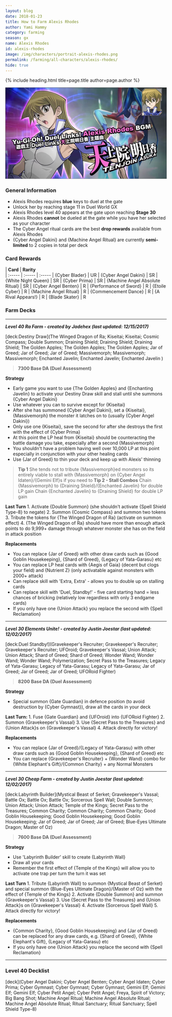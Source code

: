 ```yaml
---
layout: blog
date: 2018-01-23
title: How to Farm Alexis Rhodes
author: Yami Hammy
category: farming
season: gx
name: Alexis Rhodes
id: alexis-rhodes
image: /img/characters/portrait-alexis-rhodes.png
permalink: /farming/all-characters/alexis-rhodes/
hide: true
---
```


{% include heading.html title=page.title author=page.author %}

![Alexis Rhodes](/img/content/events/alexis.jpg)

### General Information
* Alexis Rhodes requires **blue** keys to duel at the gate
* Unlock her by reaching stage 11 in Duel World GX
* Alexis Rhodes level 40 appears at the gate upon reaching **Stage 30**
* Alexis Rhodes **cannot** be dueled at the gate while you have her selected as your character
* The Cyber Angel ritual cards are the best **drop rewards** available from Alexis Rhodes
* {Cyber Angel Dakini} and {Machine Angel Ritual} are currently **semi-limited** to 2 copies in total per deck
 
### Card Rewards

| **Card** |  **Rarity**  
| :----- | :----- | :----- 
| {Cyber Blader} | UR
| {Cyber Angel Dakini} | SR
| {White Night Queen} | SR
| {Cyber Prima} | SR
| {Machine Angel Absolute Ritual} | SR
| {Cyber Angel Benten} | R
| {Performance of Sword} | R
| {Etoile Cyber} | R
| {Machine Angel Ritual} | R
| {Commencement Dance} | R
| {A Rival Appears!} | R
| {Blade Skater} | R

### Farm Decks
---
***Level 40 Ra Farm - created by Jadehex (last updated: 12/15/2017)***

[deck:Destiny Draw](The Winged Dragon of Ra; Kiseitai; Kiseitai; Cosmic Compass; Double Summon; Draining Shield; Draining Shield; Draining Shield; The Golden Apples; The Golden Apples; The Golden Apples; Jar of Greed; Jar of Greed; Jar of Greed; Massivemorph; Massivemorph; Massivemorph; Enchanted Javelin; Enchanted Javelin; Enchanted Javelin )

> **7300 Base DA (Duel Assessment)**

**Strategy**
* Early game you want to use {The Golden Apples} and {Enchanting Javelin} to activate your Destiny Draw skill and stall until she summons {Cyber Angel Dakini}
* Use whatever you can to survive except for {Kiseitai}
* After she has summoned {Cyber Angel Dakini}, set a {Kiseitai}, {Massivemorph} the monster it latches on to (usually {Cyber Angel Dakini})
* Only use one {Kiseitai}, save the second for after she destroys the first with the effect of {Cyber Prima}
* At this point the LP heal from {Kiseitai} should be counteracting the battle  damage you take, especially after a second {Massivemorph}
* You shouldn't have a problem having well over 10,000 LP at this point especially in conjunction with your other healing cards
* Use {Jar of Greed} to thin your deck and keep up with Alexis' thinning

> **Tip 1** 
She tends not to tribute {Massivemorph}ed monsters so its entirely viable to stall with {Massivemorph} on {Cyber Angel Idaten}/{Gemini Elf}s if you need to
**Tip 2 - Stall Combos** 
Chain {Massivemorph} to {Draining Shield}/{Enchanted Javelin} for double LP gain
Chain {Enchanted Javelin} to {Draining Shield} for double LP gain

**Last Turn** 
		1. Activate {Double Summon} (she shouldn't activate {Spell Shield Type-8} to negate)
		2. Summon {Cosmic Compass} and summon two tokens
		3. Tribute the tokens for {The Winged Dragon of Ra} (activate on summon effect)
		4. {The Winged Dragon of Ra} should have more than enough attack points to do 9,999+ damage through whatever monster she has on the field in attack position
	
**Replacements**
* You can replace {Jar of Greed} with other draw cards such as {Good Goblin Housekeeping}, {Shard of Greed}, {Legacy of Yata-Garasu} etc
* You can replace LP heal cards with {Aegis of Gaia} (decent but clogs your field) and {Nutrient Z} (only activatable against monsters with 2000+ attack)
* Can replace skill with 'Extra, Extra' - allows you to double up on stalling cards
*  Can replace skill with 'Duel, Standby!' - five card starting hand = less chances of bricking (relatively low regardless with only 3 endgame cards)
* If you only have one {Union Attack} you replace the second with {Spell Reclamation}

---

***Level 30 Elements Unite! - created by Justin Joestar (last updated: 12/02/2017)***

[deck:Duel Standby!](Gravekeeper's Recruiter; Gravekeeper's Recruiter; Gravekeeper's Recruiter; UFOroid; Gravekeeper's Vassal; Union Attack; Union Attack; Shard of Greed; Shard of Greed; Wonder Wand; Wonder Wand; Wonder Wand; Polymerization; Secret Pass to the Treasures; Legacy of Yata-Garasu; Legacy of Yata-Garasu; Legacy of Yata-Garasu; Jar of Greed; Jar of Greed; Jar of Greed; UFORoid Fighter)

> **8200 Base DA (Duel Assessment)**

**Strategy**
* Special summon {Gate Guardian} in defence position (to avoid destruction by {Cyber Gymnast}), draw all the cards in your deck

**Last Turn:** 
		1. Fuse {Gate Guardian} and {UFOroid} into {UFORoid Fighter}
		2. Summon {Gravekeeper's Vassal} 
		3. Use {Secret Pass to the Treasures} and {Union Attack}s on {Gravekeeper's Vassal} 
		4. Attack directly for victory!
	
**Replacements**
* You can replace {Jar of Greed}/{Legacy of Yata-Garasu} with other draw cards such as {Good Goblin Housekeeping}, {Shard of Greed} etc
* You can replace {Gravekeeper's Recruiter} + {Wonder Wand} combo for {White Elephant's Gift}/{Common Charity} + any Normal Monsters

---
***Level 30 Cheap Farm - created by Justin Joestar (last updated: 12/02/2017)***

[deck:Labyrinth Builder](Mystical Beast of Serket; Gravekeeper's Vassal; Battle Ox; Battle Ox; Battle Ox; Sorcerous Spell Wall; Double Summon; Union Attack; Union Attack; Temple of the Kings; Secret Pass to the Treasures; Common Charity; Common Charity; Common Charity; Good Goblin Housekeeping; Good Goblin Housekeeping; Good Goblin Housekeeping; Jar of Greed; Jar of Greed; Jar of Greed; Blue-Eyes Ultimate Dragon; Master of Oz)

> **7600 Base DA (Duel Assessment)**

**Strategy**
* Use 'Labyrinth Builder' skill to create {Labyrinth Wall}
* Draw all your cards
* Remember the first effect of {Temple of the Kings} will allow you to activate one trap per turn the turn it was set

**Last Turn** 
		1. Tribute {Labyrinth Wall} to summon {Mystical Beast of Serket} and special summon {Blue-Eyes Ultimate Dragon}/{Master of Oz} with the effect of {Temple of the Kings}
		2. Activate {Double Summon} and summon {Gravekeeper's Vassal} 
		3. Use {Secret Pass to the Treasures} and {Union Attack}s on {Gravekeeper's Vassal} 
		4. Activate {Sorcerous Spell Wall}
		5. Attack directly for victory!

**Replacements**
* {Common Charity}, {Good Goblin Housekeeping} and {Jar of Greed} can be replaced for any draw cards, e.g. {Shard of Greed}, {White Elephant's Gift}, {Legacy of Yata-Garasu} etc
* If you only have one {Union Attack} you replace the second with {Spell Reclamation}
---
 
### Level 40 Decklist

[deck](Cyber Angel Dakini; Cyber Angel Benten; Cyber Angel Idaten; Cyber Prima; Cyber Gymnast; Cyber Gymnast; Cyber Gymnast; Gemini Elf; Gemini Elf; Gemini Elf; Cyber Petit Angel; Cyber Petit Angel; Freya, Spirit of Victory; Big Bang Shot; Machine Angel Ritual; Machine Angel Absolute Ritual; Machine Angel Absolute Ritual; Ritual Sanctuary; Ritual Sanctuary; Spell Shield Type-8)